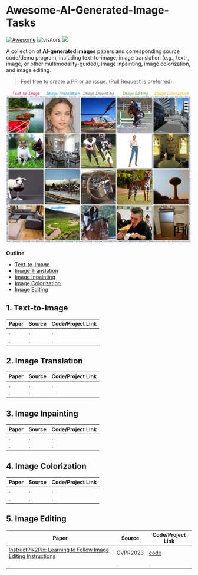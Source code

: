 # Awesome-AI-Generated-Image-Tasks
[![Awesome](https://cdn.rawgit.com/sindresorhus/awesome/d7305f38d29fed78fa85652e3a63e154dd8e8829/media/badge.svg)](https://github.com/sindresorhus/awesome)
![visitors](https://visitor-badge.laobi.icu/badge?page_id=zijianchen98/Awesome-AI-Generated-Image-Tasks) [![](https://img.shields.io/github/stars/zijianchen98/Awesome-AI-Generated-Image-Tasks)](https://github.com/zijianchen98/Awesome-AI-Generated-Image-Tasks)

A collection of **AI-generated images** papers and corresponding source code/demo program, including text-to-image, image translation (*e.g.*, text-, image, or other multimodality-guided), image inpainting, image colorization, and image editing.


> Feel free to create a PR or an issue.  (Pull Request is preferred)

![Fig](./example.jpg)

**Outline**

- [Text-to-Image]()
- [Image Translation]()
- [Image Inpainting]()
- [Image Colorization]()
- [Image Editing]()


## 1. Text-to-Image

| Paper | Source | Code/Project Link |
|---|---|---|
|.   |.  |.  |
|.   |.  |.   |



## 2. Image Translation

| Paper | Source | Code/Project Link |
|---|---|---|
|.   |.  |.  |
|.   |.  |.   |


## 3. Image Inpainting
| Paper | Source | Code/Project Link |
|---|---|---|
|.   |.  |.  |
|.   |.  |.   |

## 4. Image Colorization
| Paper | Source | Code/Project Link |
|---|---|---|
|.   |.  |.  |
|.   |.  |.   |

## 5. Image Editing
| Paper | Source | Code/Project Link |
|---|---|---|
|[InstructPix2Pix: Learning to Follow Image Editing Instructions](http://openaccess.thecvf.com/content/CVPR2023/html/Brooks_InstructPix2Pix_Learning_To_Follow_Image_Editing_Instructions_CVPR_2023_paper.html) |CVPR2023 |[code](https://github.com/xuduo35/InstructPix2Pix)|
|.   |.  |.   |
